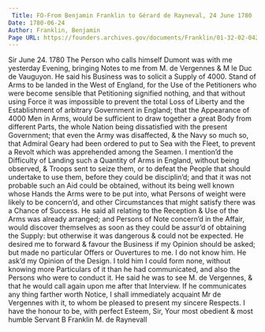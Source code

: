 ```yaml
---
 Title: FO-From Benjamin Franklin to Gérard de Rayneval, 24 June 1780
Date: 1780-06-24
Author: Franklin, Benjamin
Page URL: https://founders.archives.gov/documents/Franklin/01-32-02-0425
---
```


Sir
June 24. 1780
The Person who calls himself Dumont was with me yesterday Evening, bringing Notes to me from M. de Vergennes & M le Duc de Vauguyon. He said his Business was to solicit a Supply of 4000. Stand of Arms to be landed in the West of England, for the Use of the Petitioners who were become sensible that Petitioning signified nothing, and that without using Force it was impossible to prevent the total Loss of Liberty and the Establishment of arbitrary Government in England; that the Appearance of 4000 Men in Arms, would be sufficient to draw together a great Body from different Parts, the whole Nation being dissatisfied with the present Government; that even the Army was disaffected, & the Navy so much so, that Admiral Geary had been ordered to put to Sea with the Fleet, to prevent a Revolt which was apprehended among the Seamen. I mention’d the Difficulty of Landing such a Quantity of Arms in England, without being observed, & Troops sent to seize them, or to defeat the People that should undertake to use them, before they could be disciplin’d; and that it was not probable such an Aid could be obtained, without its being well known whose Hands the Arms were to be put into, what Persons of weight were likely to be concern’d, and other Circumstances that might satisfy there was a Chance of Success. He said all relating to the Reception & Use of the Arms was already arranged; and Persons of Note concern’d in the Affair, would discover themselves as soon as they could be assur’d of obtaining the Supply: but otherwise it was dangerous & could not be expected. He desired me to forward & favour the Business if my Opinion should be asked; but made no particular Offers or Ouvertures to me. I do not know him. He ask’d my Opinion of the Design. I told him I could form none, without knowing more Particulars of it than he had communicated, and also the Persons who were to conduct it. He said he was to see M. de Vergennes, & that he would call again upon me after that Interview. If he communicates any thing farther worth Notice, I shall immediately acquaint Mr de Vergennes with it, to whom be pleased to present my sincere Respects. I have the honour to be, with perfect Esteem, Sir, Your most obedient & most humble Servant
B Franklin
M. de Raynevall

